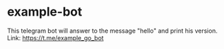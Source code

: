 # example-bot
This telegram bot will answer to the message "hello" and print his version. Link: https://t.me/example_go_bot
